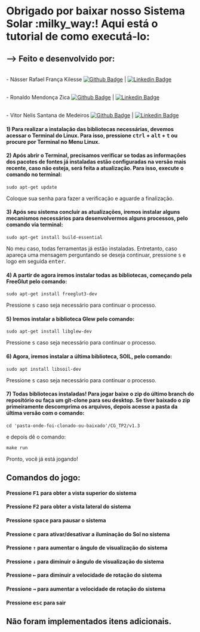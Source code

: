 <h1>Obrigado por baixar nosso Sistema Solar :milky_way:! Aqui está o tutorial de como executá-lo:</h1>

<h2>--> Feito e desenvolvido por:</h2> 
  
  <br/> - Násser Rafael França Kilesse
  [![Github Badge](https://img.shields.io/badge/-NásserRafael-black?style=flat-square&logo=Github&logoColor=white&link=https://www.github.com/nasserrafaelfk/)](https://www.github.com/nasserrafaelfk/) | 
  [![Linkedin Badge](https://img.shields.io/badge/-NásserRafael-blue?style=flat-square&logo=Linkedin&logoColor=white&link=https://www.linkedin.com/in/nasserrafaelfk/)](https://www.linkedin.com/in/nasserrafaelfk/)
  
  <br/> - Ronaldo Mendonça Zica
  [![Github Badge](https://img.shields.io/badge/-RonaldoZica-black?style=flat-square&logo=Github&logoColor=white&link=https://www.github.com/ronaldozica/)](https://www.github.com/ronaldozica/) |
  [![Linkedin Badge](https://img.shields.io/badge/-RonaldoZica-blue?style=flat-square&logo=Linkedin&logoColor=white&link=https://www.linkedin.com/in/ronaldo-zica/)](https://www.linkedin.com/in/ronaldo-zica/)
  
  <br/> - Vitor Nelis Santana de Medeiros
  [![Github Badge](https://img.shields.io/badge/-VitorSantana-black?style=flat-square&logo=Github&logoColor=white&link=https://www.github.com/VitorrSantana/)](https://www.github.com/VitorrSantana/) | 
  [![Linkedin Badge](https://img.shields.io/badge/-VitorSantana-blue?style=flat-square&logo=Linkedin&logoColor=white&link=https://www.linkedin.com/in/vitor-santana-478b1a1a5/)](https://www.linkedin.com/in/vitor-santana-478b1a1a5/)

<h4>1) Para realizar a instalação das bibliotecas necessárias, devemos acessar o Terminal do Linux.
Para isso, pressione <kbd>ctrl</kbd> + <kbd>alt</kbd> + <kbd>t</kbd> ou procure por Terminal no Menu Linux.</h4>

<h4>2) Após abrir o Terminal, precisamos verificar se todas as informações dos pacotes
de fontes já instaladas estão configuradas na versão mais recente, caso não esteja,
será feita a atualização. Para isso, execute o comando no terminal:</h4>
<p><code>sudo apt-get update</code></p>
<p>Coloque sua senha para fazer a verificação e aguarde a finalização.</p>

<h4>3) Após seu sistema concluir as atualizações, iremos instalar alguns mecanismos
necessários para desenvolvermos alguns processos, pelo comando via terminal:</h4>
<p><code>sudo apt-get install build-essential</code></p>
<p>No meu caso, todas ferramentas já estão instaladas. Entretanto, caso apareça uma
mensagem perguntando se deseja continuar, pressione <kbd>s</kbd> e logo em seguida <kbd>enter</kbd>.</p>

<h4>4) A partir de agora iremos instalar todas as bibliotecas, começando pela FreeGlut
pelo comando:</h4>
<p><code>sudo apt-get install freeglut3-dev</code></p>
<p>Pressione <kbd>s</kbd> caso seja necessário para continuar o processo.</p>

<h4>5) Iremos instalar a biblioteca Glew pelo comando:</h4>
<p><code>sudo apt-get install libglew-dev</code></p>
<p>Pressione <kbd>s</kbd> caso seja necessário para continuar o processo.</p>

<h4>6) Agora, iremos instalar a última biblioteca, SOIL, pelo comando:</h4>
<p><code>sudo apt install libsoil-dev</code></p>
<p>Pressione <kbd>s</kbd> caso seja necessário para continuar o processo.</p>

<h4>7) Todas bibliotecas instaladas! Para jogar baixe o zip do último branch do repositório ou faça um git-clone para seu desktop.
  Se tiver baixado o zip primeiramente descomprima os arquivos, depois acesse a pasta da última versão com o comando:</h4>
<p><code>cd 'pasta-onde-foi-clonado-ou-baixado'/CG_TP2/v1.3</code></p>
<p>e depois dê o comando:</p>
<p><code>make run</code></p>
<p>Pronto, você já está jogando!</p>

<h2>Comandos do jogo:</h2>

<h4>Pressione <kbd>F1</kbd> para obter a vista superior do sistema</h4>

<h4>Pressione <kbd>F2</kbd> para obter a vista lateral do sistema</h4>

<h4>Pressione <kbd>space</kbd> para pausar o sistema</h4>

<h4>Pressione <kbd>c</kbd> para ativar/desativar a iluminação do Sol no sistema</h4>

<h4>Pressione <kbd>↑</kbd> para aumentar o ângulo de visualização do sistema</h4>

<h4>Pressione <kbd>↓</kbd> para diminuir o ângulo de visualização do sistema</h4>

<h4>Pressione <kbd>←</kbd> para diminuir a velocidade de rotação do sistema</h4>

<h4>Pressione <kbd>→</kbd> para aumentar a velocidade de rotação do sistema</h4>

<h4>Pressione <kbd>esc</kbd> para sair</h4>

<h2>Não foram implementados itens adicionais.</h2>
